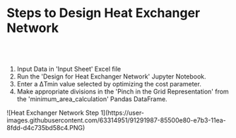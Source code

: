 <h1> Steps to Design Heat Exchanger Network </h1> <br>
<br>
<ol>
  <li> Input Data in 'Input Sheet' Excel file </li>
  <li> Run the 'Design for Heat Exchanger Network' Jupyter Notebook. </li>
  <li> Enter a ΔTmin value selected by optimizing the cost parameter. </li>
  <li> Make appropriate divisions in the 'Pinch in the Grid Representation' from the 'minimum_area_calculation' Pandas DataFrame. </li>
</ol>
![Heat Exchanger Network Step 1](https://user-images.githubusercontent.com/63314951/91291987-85500e80-e7b3-11ea-8fdd-d4c735bd58c4.PNG)

   
  
